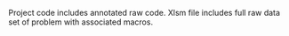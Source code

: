 Project code includes annotated raw code. Xlsm file includes full raw data set of problem with associated macros.

